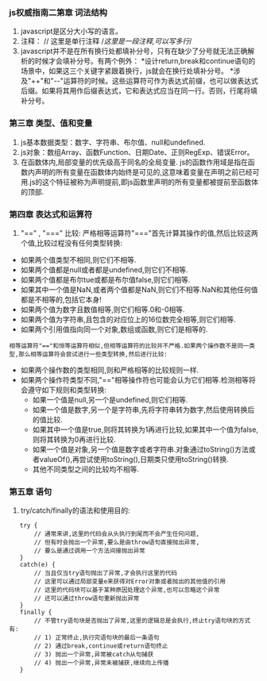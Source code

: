 ### js权威指南二第章 词法结构

 1. javascript是区分大小写的语言。
 2. 注释：
    // 这里是单行注释
    /*这里是一段注释,可以写多行*/
 3. javascript并不是在所有换行处都填补分号，只有在缺少了分号就无法正确解析的时候才会填补分号。有两个例外：
    *设计return,break和continue语句的场景中，如果这三个关键字紧跟着换行，js就会在换行处填补分号。
    *涉及"++"和"--"运算符的时候。这些运算符可作为表达式前缀，也可以做表达式后缀。如果将其用作后缀表达式，它和表达式应当在同一行。否则，行尾将填补分号。
    
    
### 第三章 类型、值和变量
 
 1. js基本数据类型：数字、字符串、布尔值、null和undefined.
 2. js对象：数组Array、函数Function、日期Date、正则RegExp、错误Error。
 3. 在函数体内,局部变量的优先级高于同名的全局变量.
    js的函数作用域是指在函数内声明的所有变量在函数体内始终是可见的,这意味着变量在声明之前已经可用.js的这个特征被称为声明提前,即js函数里声明的所有变量都被提前至函数体的顶部.

### 第四章 表达式和运算符
 1. "==" , "===" 比较:
    严格相等运算符"==="首先计算其操作的值,然后比较这两个值,比较过程没有任何类型转换:
   *  如果两个值类型不相同,则它们不相等.
   *  如果两个值都是null或者都是undefined,则它们不相等.
   *  如果两个值都是布尔tue或都是布尔值false,则它们相等.
   *  如果其中一个值是NaN,或者两个值都是NaN,则它们不相等.NaN和其他任何值都是不相等的,包括它本身!
   *  如果两个值为数字且数值相等,则它们相等.0和-0相等.
   *  如果两个值为字符串,且包含的对应位上的16位数完全相等,则它们相等.
   *  如果两个引用值指向同一个对象,数组或函数,则它们是相等的.
    
    相等运算符"=="和恒等运算符相似,但相等运算符的比较并不严格.如果两个操作数不是同一类型,那么相等运算符会尝试进行一些类型转换,然后进行比较:
   *  如果两个操作数的类型相同,则和严格相等的比较规则一样.
   *  如果两个操作符类型不同,"=="相等操作符也可能会认为它们相等.检测相等将会遵守如下规则和类型转换:
       - 如果一个值是null,另一个是undefined,则它们相等.
       - 如果一个值是数字,另一个是字符串,先将字符串转为数字,然后使用转换后的值比较.
       - 如果其中一个值是true,则将其转换为1再进行比较,如果其中一个值为false,则将其转换为0再进行比较.
       - 如果一个值是对象,另一个值是数字或者字符串.对象通过toString()方法或者valueOf(),再尝试使用toString(),日期类只使用toString()转换.
       - 其他不同类型之间的比较均不相等.
       
###  第五章 语句
 1. try/catch/finally的语法和使用目的:
 
 ```
    try { 
        // 通常来讲,这里的代码会从头执行到尾而不会产生任何问题,  
        // 但有时会抛出一个异常,要么是由throw语句直接抛出异常,  
        // 要么是通过调用一个方法间接抛出异常
    }
    catch(e) {
        // 当且仅当try语句抛出了异常,才会执行这里的代码
        // 这里可以通过局部变量e来获得对Error对象或者抛出的其他值的引用
        // 这里的代码块可以基于某种原因处理这个异常,也可以忽略这个异常
        // 还可以通过throw语句重新抛出异常
    }
    finally {
        // 不管try语句块是否抛出了异常,这里的逻辑总是会执行,终止try语句块的方式有:
        // 1) 正常终止,执行完语句块的最后一条语句
        // 2) 通过break,continue或return语句终止
        // 3) 抛出一个异常,异常被catch从句捕获
        // 4) 抛出一个异常,异常未被捕获,继续向上传播
    }
 ```
    
    